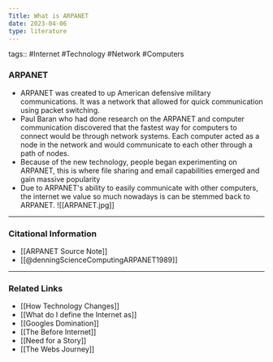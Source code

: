 ```yaml
---
Title: What is ARPANET
date: 2023-04-06
type: literature
---
```

tags:: #Internet #Technology #Network #Computers 


### ARPANET

- ARPANET was created to up American defensive military communications. It was a network that allowed for quick communication using packet switching. 
- Paul Baran who had done research on the ARPANET and computer communication discovered that the fastest way for computers to connect would be through network systems. Each computer acted as a node in the network and would communicate to each other through a path of nodes.
- Because of the new technology, people began experimenting on ARPANET, this is where file sharing and email capabilities emerged and gain massive popularity
- Due to ARPANET's ability to easily communicate with other computers, the internet we value so much nowadays is can be stemmed back to ARPANET.
![[ARPANET.jpg]]
---
### Citational Information

- [[ARPANET Source Note]]
- [[@denningScienceComputingARPANET1989]]

---

### Related Links

- [[How Technology Changes]]
- [[What do I define the Internet as]]
- [[Googles Domination]]
- [[The Before Internet]]
- [[Need for a Story]]
- [[The Webs Journey]]